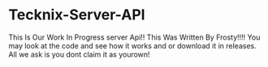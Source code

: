 # Tecknix-Server-API
This Is Our Work In Progress server Api!!
This Was Written By Frosty!!!!
You may look at the code and see how it works and or download it in releases.
All we ask is you dont claim it as yourown!
